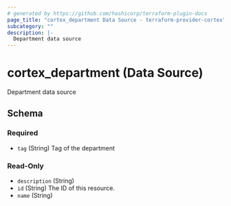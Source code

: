 ```yaml
---
# generated by https://github.com/hashicorp/terraform-plugin-docs
page_title: "cortex_department Data Source - terraform-provider-cortex"
subcategory: ""
description: |-
  Department data source
---
```


# cortex_department (Data Source)

Department data source



<!-- schema generated by tfplugindocs -->
## Schema

### Required

- `tag` (String) Tag of the department

### Read-Only

- `description` (String)
- `id` (String) The ID of this resource.
- `name` (String)
